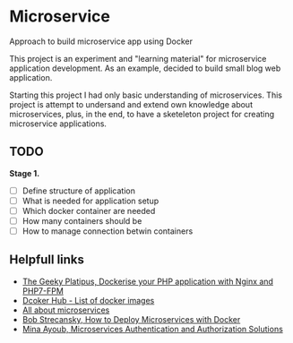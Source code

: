 # Microservice
Approach to build microservice app using Docker

This project is an experiment and "learning material" for microservice application development. As an example, decided to build small blog web application.

Starting this project I had only basic understanding of microservices. This project is attempt to undersand and extend own knowledge about microservices, plus, in the end, to have a sketeleton project for creating microservice applications.

## TODO
**Stage 1.**
- [ ] Define structure of application
- [ ] What is needed for application setup
- [ ] Which docker container are needed
- [ ] How many containers should be
- [ ] How to manage connection betwin containers

## Helpfull links
* [The Geeky Platipus, Dockerise your PHP application with Nginx and PHP7-FPM](http://geekyplatypus.com/dockerise-your-php-application-with-nginx-and-php7-fpm/)
* [Dcoker Hub - List of docker images](https://hub.docker.com/search?q=&type=image)
* [All about microservices](https://microservices.io/)
* [Bob Strecansky, How to Deploy Microservices with Docker](https://www.linode.com/docs/applications/containers/deploying-microservices-with-docker/)
* [Mina Ayoub, Microservices Authentication and Authorization Solutions](https://medium.com/tech-tajawal/microservice-authentication-and-authorization-solutions-e0e5e74b248a)
